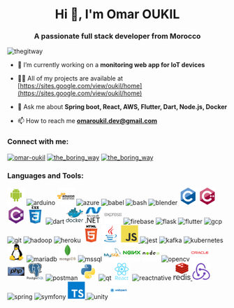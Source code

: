 <h1 align="center">Hi 👋, I'm Omar OUKIL</h1>
<h3 align="center">A passionate full stack developer from Morocco</h3>

<p align="left"> <img src="https://komarev.com/ghpvc/?username=thegitway&label=Profile%20views&color=0e75b6&style=flat" alt="thegitway" /> </p>

- 🔭 I’m currently working on a **monitoring web app for IoT devices**

- 👨‍💻 All of my projects are available at [https://sites.google.com/view/oukil/home](https://sites.google.com/view/oukil/home)

- 💬 Ask me about **Spring boot, React, AWS, Flutter, Dart, Node.js, Docker**

- 📫 How to reach me **omaroukil.dev@gmail.com**

<h3 align="left">Connect with me:</h3>
<p align="left">
<a href="https://linkedin.com/in/omar-oukil" target="blank"><img align="center" src="https://raw.githubusercontent.com/rahuldkjain/github-profile-readme-generator/master/src/images/icons/Social/linked-in-alt.svg" alt="omar-oukil" height="30" width="40" /></a>
<a href="https://codeforces.com/profile/the_boring_way" target="blank"><img align="center" src="https://raw.githubusercontent.com/rahuldkjain/github-profile-readme-generator/master/src/images/icons/Social/codeforces.svg" alt="the_boring_way" height="30" width="40" /></a>
<a href="https://www.leetcode.com/the_boring_way" target="blank"><img align="center" src="https://raw.githubusercontent.com/rahuldkjain/github-profile-readme-generator/master/src/images/icons/Social/leet-code.svg" alt="the_boring_way" height="30" width="40" /></a>
</p>

<h3 align="left">Languages and Tools:</h3>
<p align="left"> <a style="text-decoration: none;" href="https://developer.android.com" target="_blank"
		rel="noreferrer"> <img
			src="https://raw.githubusercontent.com/devicons/devicon/master/icons/android/android-original-wordmark.svg"
			alt="android" width="40" height="40" /> </a>
	<a style="text-decoration: none;" href="https://www.arduino.cc/" target="_blank" rel="noreferrer"> <img
			src="https://cdn.worldvectorlogo.com/logos/arduino-1.svg" alt="arduino" width="40" height="40" /> </a> <a
		style="text-decoration: none;" href="https://aws.amazon.com" target="_blank" rel="noreferrer"> <img
			src="https://raw.githubusercontent.com/devicons/devicon/master/icons/amazonwebservices/amazonwebservices-original-wordmark.svg"
			alt="aws" width="40" height="40" /> </a> <a style="text-decoration: none;"
		href="https://azure.microsoft.com/en-in/" target="_blank" rel="noreferrer"> <img
			src="https://www.vectorlogo.zone/logos/microsoft_azure/microsoft_azure-icon.svg" alt="azure" width="40"
			height="40" /> </a> <a style="text-decoration: none;" href="https://babeljs.io/" target="_blank"
		rel="noreferrer"> <img src="https://www.vectorlogo.zone/logos/babeljs/babeljs-icon.svg" alt="babel" width="40"
			height="40" /> </a> <a style="text-decoration: none;" href="https://www.gnu.org/software/bash/"
		target="_blank" rel="noreferrer"> <img src="https://www.vectorlogo.zone/logos/gnu_bash/gnu_bash-icon.svg"
			alt="bash" width="40" height="40" />
	</a> <a style="text-decoration: none;" href="https://www.blender.org/" target="_blank" rel="noreferrer"> <img
			src="https://download.blender.org/branding/community/blender_community_badge_white.svg" alt="blender"
			width="40" height="40" /> </a> <a style="text-decoration: none;" href="https://www.cprogramming.com/"
		target="_blank" rel="noreferrer">
		<img src="https://raw.githubusercontent.com/devicons/devicon/master/icons/c/c-original.svg" alt="c" width="40"
			height="40" /> </a> <a style="text-decoration: none;" href="https://www.w3schools.com/cpp/"
		target="_blank" rel="noreferrer"> <img
			src="https://raw.githubusercontent.com/devicons/devicon/master/icons/cplusplus/cplusplus-original.svg"
			alt="cplusplus" width="40" height="40" /> </a> <a style="text-decoration: none;"
		href="https://www.w3schools.com/cs/" target="_blank" rel="noreferrer"> <img
			src="https://raw.githubusercontent.com/devicons/devicon/master/icons/csharp/csharp-original.svg"
			alt="csharp" width="40" height="40" /> </a> <a style="text-decoration: none;"
		href="https://www.w3schools.com/css/" target="_blank" rel="noreferrer"> <img
			src="https://raw.githubusercontent.com/devicons/devicon/master/icons/css3/css3-original-wordmark.svg"
			alt="css3" width="40" height="40" /> </a> <a style="text-decoration: none;" href="https://dart.dev"
		target="_blank" rel="noreferrer">
		<img src="https://www.vectorlogo.zone/logos/dartlang/dartlang-icon.svg" alt="dart" width="40" height="40" />
	</a> <a style="text-decoration: none;" href="https://www.docker.com/" target="_blank" rel="noreferrer"> <img
			src="https://raw.githubusercontent.com/devicons/devicon/master/icons/docker/docker-original-wordmark.svg"
			alt="docker" width="40" height="40" /> </a> <a style="text-decoration: none;"
		href="https://dotnet.microsoft.com/" target="_blank" rel="noreferrer"> <img
			src="https://raw.githubusercontent.com/devicons/devicon/master/icons/dot-net/dot-net-original-wordmark.svg"
			alt="dotnet" width="40" height="40" /> </a> <a style="text-decoration: none;"
		href="https://expressjs.com" target="_blank" rel="noreferrer"> <img
			src="https://raw.githubusercontent.com/devicons/devicon/master/icons/express/express-original-wordmark.svg"
			alt="express" width="40" height="40" /> </a> <a style="text-decoration: none;"
		href="https://firebase.google.com/" target="_blank" rel="noreferrer"> <img
			src="https://www.vectorlogo.zone/logos/firebase/firebase-icon.svg" alt="firebase" width="40"
			height="40" /> </a> <a style="text-decoration: none;" href="https://flask.palletsprojects.com/"
		target="_blank" rel="noreferrer"> <img
			src="https://www.vectorlogo.zone/logos/pocoo_flask/pocoo_flask-icon.svg" alt="flask" width="40"
			height="40" /> </a> <a style="text-decoration: none;" href="https://flutter.dev" target="_blank"
		rel="noreferrer"> <img src="https://www.vectorlogo.zone/logos/flutterio/flutterio-icon.svg" alt="flutter"
			width="40" height="40" /> </a> <a style="text-decoration: none;" href="https://cloud.google.com"
		target="_blank" rel="noreferrer"> <img
			src="https://www.vectorlogo.zone/logos/google_cloud/google_cloud-icon.svg" alt="gcp" width="40"
			height="40" /> </a> <a style="text-decoration: none;" href="https://git-scm.com/" target="_blank"
		rel="noreferrer"> <img src="https://www.vectorlogo.zone/logos/git-scm/git-scm-icon.svg" alt="git" width="40"
			height="40" /> </a>
	<a style="text-decoration: none;" href="https://hadoop.apache.org/" target="_blank" rel="noreferrer"> <img
			src="https://www.vectorlogo.zone/logos/apache_hadoop/apache_hadoop-icon.svg" alt="hadoop" width="40"
			height="40" /> </a> <a style="text-decoration: none;" href="https://heroku.com" target="_blank"
		rel="noreferrer"> <img src="https://www.vectorlogo.zone/logos/heroku/heroku-icon.svg" alt="heroku" width="40"
			height="40" />
	</a> <a style="text-decoration: none;" href="https://www.w3.org/html/" target="_blank" rel="noreferrer"> <img
			src="https://raw.githubusercontent.com/devicons/devicon/master/icons/html5/html5-original-wordmark.svg"
			alt="html5" width="40" height="40" /> </a> <a style="text-decoration: none;" href="https://www.java.com"
		target="_blank" rel="noreferrer"> <img
			src="https://raw.githubusercontent.com/devicons/devicon/master/icons/java/java-original.svg" alt="java"
			width="40" height="40" /> </a> <a href="https://developer.mozilla.org/en-US/docs/Web/JavaScript"
		target="_blank" rel="noreferrer"> <img
			src="https://raw.githubusercontent.com/devicons/devicon/master/icons/javascript/javascript-original.svg"
			alt="javascript" width="40" height="40" /> </a> <a style="text-decoration: none;"
		href="https://jestjs.io" target="_blank" rel="noreferrer"> <img
			src="https://www.vectorlogo.zone/logos/jestjsio/jestjsio-icon.svg" alt="jest" width="40" height="40" />
	</a> <a style="text-decoration: none;" href="https://kafka.apache.org/" target="_blank" rel="noreferrer"> <img
			src="https://www.vectorlogo.zone/logos/apache_kafka/apache_kafka-icon.svg" alt="kafka" width="40"
			height="40" /> </a> <a style="text-decoration: none;" href="https://kubernetes.io" target="_blank"
		rel="noreferrer"> <img src="https://www.vectorlogo.zone/logos/kubernetes/kubernetes-icon.svg" alt="kubernetes"
			width="40" height="40" /> </a> <a style="text-decoration: none;" href="https://www.linux.org/"
		target="_blank" rel="noreferrer"> <img
			src="https://raw.githubusercontent.com/devicons/devicon/master/icons/linux/linux-original.svg"
			alt="linux" width="40" height="40" /> </a> <a style="text-decoration: none;" href="https://mariadb.org/"
		target="_blank" rel="noreferrer"> <img src="https://www.vectorlogo.zone/logos/mariadb/mariadb-icon.svg"
			alt="mariadb" width="40" height="40" /> </a> <a style="text-decoration: none;"
		href="https://www.mongodb.com/" target="_blank" rel="noreferrer"> <img
			src="https://raw.githubusercontent.com/devicons/devicon/master/icons/mongodb/mongodb-original-wordmark.svg"
			alt="mongodb" width="40" height="40" /> </a> <a style="text-decoration: none;"
		href="https://www.microsoft.com/en-us/sql-server" target="_blank" rel="noreferrer"> <img
			src="https://www.svgrepo.com/show/303229/microsoft-sql-server-logo.svg" alt="mssql" width="40"
			height="40" /> </a> <a style="text-decoration: none;" href="https://www.mysql.com/" target="_blank"
		rel="noreferrer"> <img
			src="https://raw.githubusercontent.com/devicons/devicon/master/icons/mysql/mysql-original-wordmark.svg"
			alt="mysql" width="40" height="40" /> </a> <a style="text-decoration: none;" href="https://www.nginx.com"
		target="_blank" rel="noreferrer"> <img
			src="https://raw.githubusercontent.com/devicons/devicon/master/icons/nginx/nginx-original.svg"
			alt="nginx" width="40" height="40" /> </a> <a style="text-decoration: none;" href="https://nodejs.org"
		target="_blank" rel="noreferrer">
		<img src="https://raw.githubusercontent.com/devicons/devicon/master/icons/nodejs/nodejs-original-wordmark.svg"
			alt="nodejs" width="40" height="40" /> </a> <a style="text-decoration: none;" href="https://opencv.org/"
		target="_blank" rel="noreferrer"> <img src="https://www.vectorlogo.zone/logos/opencv/opencv-icon.svg"
			alt="opencv" width="40" height="40" /> </a> <a style="text-decoration: none;"
		href="https://www.oracle.com/" target="_blank" rel="noreferrer"> <img
			src="https://raw.githubusercontent.com/devicons/devicon/master/icons/oracle/oracle-original.svg"
			alt="oracle" width="40" height="40" /> </a> <a style="text-decoration: none;" href="https://www.php.net"
		target="_blank" rel="noreferrer"> <img
			src="https://raw.githubusercontent.com/devicons/devicon/master/icons/php/php-original.svg" alt="php"
			width="40" height="40" /> </a> <a style="text-decoration: none;" href="https://www.postgresql.org"
		target="_blank" rel="noreferrer">
		<img src="https://raw.githubusercontent.com/devicons/devicon/master/icons/postgresql/postgresql-original-wordmark.svg"
			alt="postgresql" width="40" height="40" /> </a> <a style="text-decoration: none;"
		href="https://postman.com" target="_blank" rel="noreferrer"> <img
			src="https://www.vectorlogo.zone/logos/getpostman/getpostman-icon.svg" alt="postman" width="40"
			height="40" /> </a> <a style="text-decoration: none;" href="https://www.python.org" target="_blank"
		rel="noreferrer"> <img
			src="https://raw.githubusercontent.com/devicons/devicon/master/icons/python/python-original.svg"
			alt="python" width="40" height="40" /> </a> <a style="text-decoration: none;" href="https://www.qt.io/"
		target="_blank" rel="noreferrer"> <img
			src="https://upload.wikimedia.org/wikipedia/commons/0/0b/Qt_logo_2016.svg" alt="qt" width="40"
			height="40" /> </a> <a style="text-decoration: none;" href="https://reactjs.org/" target="_blank"
		rel="noreferrer"> <img
			src="https://raw.githubusercontent.com/devicons/devicon/master/icons/react/react-original-wordmark.svg"
			alt="react" width="40" height="40" /> </a> <a style="text-decoration: none;"
		href="https://reactnative.dev/" target="_blank" rel="noreferrer"> <img
			src="https://reactnative.dev/img/header_logo.svg" alt="reactnative" width="40" height="40" /> </a> <a
		style:"text-decoration: none;" href="https://redis.io" target="_blank" rel="noreferrer"> <img
			src="https://raw.githubusercontent.com/devicons/devicon/master/icons/redis/redis-original-wordmark.svg"
			alt="redis" width="40" height="40" /> </a> <a style="text-decoration: none;" href="https://redux.js.org"
		target="_blank" rel="noreferrer"> <img
			src="https://raw.githubusercontent.com/devicons/devicon/master/icons/redux/redux-original.svg"
			alt="redux" width="40" height="40" /> </a> <a style="text-decoration: none;" href="https://spring.io/"
		target="_blank" rel="noreferrer">
		<img src="https://www.vectorlogo.zone/logos/springio/springio-icon.svg" alt="spring" width="40" height="40" />
	</a> <a style="text-decoration: none;" href="https://symfony.com" target="_blank" rel="noreferrer"> <img
			src="https://symfony.com/logos/symfony_black_03.svg" alt="symfony" width="40" height="40" /> </a> <a
		href="https://www.typescriptlang.org/" target="_blank" rel="noreferrer"> <img
			src="https://raw.githubusercontent.com/devicons/devicon/master/icons/typescript/typescript-original.svg"
			alt="typescript" width="40" height="40" /> </a> <a style="text-decoration: none;"
		href="https://unity.com/" target="_blank" rel="noreferrer"> <img
			src="https://www.vectorlogo.zone/logos/unity3d/unity3d-icon.svg" alt="unity" width="40" height="40" />
	</a> <a style="text-decoration: none;" href="https://webpack.js.org" target="_blank" rel="noreferrer"> <img
			src="https://raw.githubusercontent.com/devicons/devicon/d00d0969292a6569d45b06d3f350f463a0107b0d/icons/webpack/webpack-original-wordmark.svg"
			alt="webpack" width="40" height="40" /> </a>
</p>
